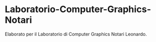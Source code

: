 # Laboratorio-Computer-Graphics-Notari
Elaborato per il Laboratorio di Computer Graphics Notari Leonardo.
